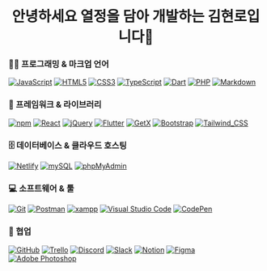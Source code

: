 
<h1  align="center">안녕하세요 열정을 담아 개발하는 김현로입니다👋</h1>

### 👨‍💻 프로그래밍 & 마크업 언어

<p>
  <a href="#"><img alt="JavaScript" src="https://img.shields.io/badge/JavaScript-F7DF1E?style=flat&logo=JavaScript&logoColor=white"></a>
  <a href="#"><img alt="HTML5" src="https://img.shields.io/badge/HTML5-E34F26?logo=HTML5&logoColor=white"></a>
  <a href="#"><img alt="CSS3" src="https://img.shields.io/badge/CSS3-1572B6?logo=CSS3&logoColor=white"></a>
  <a href="#"><img alt="TypeScript" src="https://img.shields.io/badge/TypeScript-3178C6?logo=TypeScript&logoColor=white"></a>
  <a href="#"><img alt="Dart" src="https://img.shields.io/badge/Dart-0175C2?logo=Dart&logoColor=white"></a>
  <a href="#"><img alt="PHP" src="https://img.shields.io/badge/PHP-777BB4?logo=PHP&logoColor=white"></a>
  <a href="#"><img alt="Markdown" src="https://img.shields.io/badge/Markdown-000?logo=Markdown&logoColor=white"></a>
</p>

### 🧰 프레임워크 & 라이브러리

<p>
  <a href="#"><img alt="npm" src="https://img.shields.io/badge/npm-CB3837?logo=npm&logoColor=white"></a>
  <a href="#"><img alt="React" src="https://img.shields.io/badge/React-61DAFB?logo=React&logoColor=white"></a>
  <a href="#"><img alt="jQuery" src="https://img.shields.io/badge/jQuery-0769AD?logo=jQuery&logoColor=white"></a>
  <a href="#"><img alt="Flutter" src="https://img.shields.io/badge/Flutter-02569B?style=flat-square&logo=Flutter&logoColor=white"></a>
  <a href="#"><img alt="GetX" src="https://img.shields.io/badge/GetX-02569B?style=flat-square&logo=Flutter&logoColor=white"></a>
  <a href="#"><img alt="Bootstrap" src="https://img.shields.io/badge/Bootstrap-7952B3?logo=Bootstrap&logoColor=white"></a>
  <a href="#"><img alt="Tailwind_CSS" src="https://img.shields.io/badge/Tailwind_CSS-38B2AC?logo=tailwind-css&logoColor=white"></a>
</p>

### 🗄️ 데이터베이스 & 클라우드 호스팅

<p>
  <a href="#"><img alt="Netlify" src="https://img.shields.io/badge/Netlify-00C7B7?logo=Netlify&logoColor=white"></a>
  <a href="#"><img alt="mySQL" src="https://img.shields.io/badge/MySQL-4479A1?style=flat-square&logo=MySQL&logoColor=white"/></a>
  <a href="#"><img alt="phpMyAdmin" src="https://img.shields.io/badge/phpMyAdmin-6C78AF?logo=phpMyAdmin&logoColor=white"></a>
</p>

### 💻 소프트웨어 & 툴

<p>
  <a href="#"><img alt="Git" src="https://img.shields.io/badge/Git-F05032?logo=Git&logoColor=white"></a>
  <a href="#"><img alt="Postman" src="https://img.shields.io/badge/Postman-FF6C37?logo=Postman&logoColor=white"></a>
  <a href="#"><img alt="xampp" src="https://img.shields.io/badge/Xampp-F37623?logo=xampp&logoColor=white"></a>
  <a href="#"><img alt="Visual Studio Code" src="https://img.shields.io/badge/Visual Studio Code-007ACC?logo=Visual Studio Code&logoColor=white"></a>
  <a href="#"><img alt="CodePen" src="https://img.shields.io/badge/CodePen-000?logo=CodePen&logoColor=white"></a>
</p>

### 🔮 협업
<p>
  <a href="#"><img alt="GitHub" src="https://img.shields.io/badge/GitHub-181717?logo=GitHub&logoColor=white"></a>
  <a href="#"><img alt="Trello" src="https://img.shields.io/badge/Trello-0052CC?logo=Trello&logoColor=white"></a>
  <a href="#"><img alt="Discord" src="https://img.shields.io/badge/Discord-5865F2?logo=Discord&logoColor=white"></a>
  <a href="#"><img alt="Slack" src="https://img.shields.io/badge/Slack-4A154B?logo=Slack&logoColor=white"></a>
  <a href="#"><img alt="Notion" src="https://img.shields.io/badge/Notion-000000?logo=Notion&logoColor=white"></a>
  <a href="#"><img alt="Figma" src="https://img.shields.io/badge/Figma-F24E1E?logo=Figma&logoColor=white"></a>
  <a href="#"><img alt="Adobe Photoshop" src="https://img.shields.io/badge/Adobe Photoshop-31A8FF?style=flat-square&logo=Adobe Photoshop&logoColor=white"/></a>
</p>
